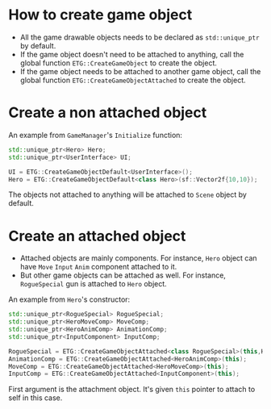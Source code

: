 # How to create game object

- All the game drawable objects needs to be declared as `std::unique_ptr` by default.
- If the game object doesn't need to be attached to anything, call the global function `ETG::CreateGameObject` to create the object.
- If the game object needs to be attached to another game object, call the global function `ETG::CreateGameObjectAttached` to create the object.

# Create  a non attached object

An example from `GameManager`'s `Initialize` function:

```cpp
std::unique_ptr<Hero> Hero;
std::unique_ptr<UserInterface> UI;

UI = ETG::CreateGameObjectDefault<UserInterface>();
Hero = ETG::CreateGameObjectDefault<class Hero>(sf::Vector2f{10,10});
```

The objects not attached to anything will be attached to `Scene` object by default.

# Create an attached object

- Attached objects are mainly components. For instance, `Hero` object can have `Move` `Input` `Anim`  component attached to it.
- But other game objects can be attached as well. For instance, `RogueSpecial` gun is attached to `Hero` object.

An example from `Hero`'s  constructor:
```cpp
std::unique_ptr<RogueSpecial> RogueSpecial;
std::unique_ptr<HeroMoveComp> MoveComp;
std::unique_ptr<HeroAnimComp> AnimationComp;
std::unique_ptr<InputComponent> InputComp;

RogueSpecial = ETG::CreateGameObjectAttached<class RogueSpecial>(this,HandPos);
AnimationComp = ETG::CreateGameObjectAttached<HeroAnimComp>(this);
MoveComp = ETG::CreateGameObjectAttached<HeroMoveComp>(this);
InputComp = ETG::CreateGameObjectAttached<InputComponent>(this);
```

First argument is the attachment object. It's given `this` pointer to attach to self in this case.

